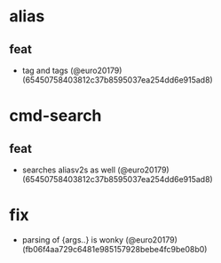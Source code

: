 # alias

## feat

* tag and tags (@euro20179) (65450758403812c37b8595037ea254dd6e915ad8)


# cmd-search

## feat

* searches aliasv2s as well (@euro20179) (65450758403812c37b8595037ea254dd6e915ad8)


# fix

* parsing of {args..} is wonky (@euro20179) (fb06f4aa729c6481e985157928bebe4fc9be08b0)


